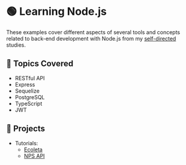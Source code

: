 # :green_circle: Learning Node.js

These examples cover different aspects of several tools and concepts related to back-end development with Node.js from my [self-directed](https://github.com/DanielBrito/self-learning) studies.

## :bookmark_tabs: Topics Covered

- RESTful API
- Express
- Sequelize
- PostgreSQL
- TypeScript
- JWT

## :rocket: Projects

- Tutorials:
	- [Ecoleta](https://github.com/DanielBrito/ecoleta-nlw-rocketseat)
	- [NPS API](https://github.com/DanielBrito/nps-nlw-rocketseat)
